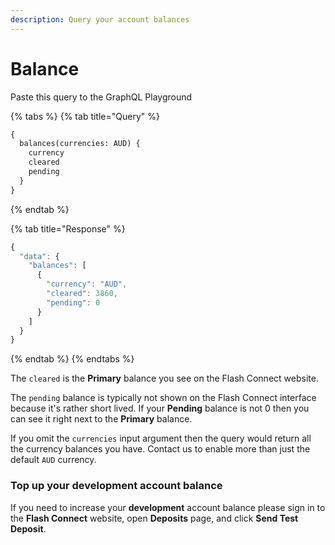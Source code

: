 ```yaml
---
description: Query your account balances
---
```


# Balance

Paste this query to the GraphQL Playground

{% tabs %}
{% tab title="Query" %}
```graphql
{
  balances(currencies: AUD) {
    currency
    cleared
    pending
  }
}
```
{% endtab %}

{% tab title="Response" %}
```javascript
{
  "data": {
    "balances": [
      {
        "currency": "AUD",
        "cleared": 3860,
        "pending": 0
      }
    ]
  }
}
```
{% endtab %}
{% endtabs %}

The `cleared` is the **Primary** balance you see on the Flash Connect website.

The `pending` balance is typically not shown on the Flash Connect interface because it's rather short lived. If your **Pending** balance is not 0 then you can see it right next to the **Primary** balance.

If you omit the `currencies` input argument then the query would return all the currency balances you have. Contact us to enable more than just the default `AUD` currency.

### Top up your development account balance

If you need to increase your **development** account balance please sign in to the **Flash Connect** website, open **Deposits** page, and click **Send Test Deposit**.



